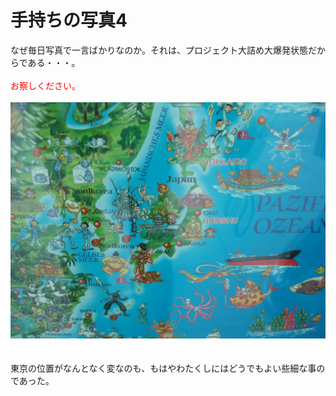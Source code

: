 # 手持ちの写真4
なぜ毎日写真で一言ばかりなのか。それは、プロジェクト大詰め大爆発状態だからである・・・。<br />
<br />
<span style="color: #ff0000;">お察しください。</span><br />
<br />
<a href="P7270094.jpg"><img class="aligncenter size-full wp-image-493" alt="OLYMPUS DIGITAL CAMERA" src="P7270094.jpg" width="800" /></a><br />
<br />
<br />
東京の位置がなんとなく変なのも、もはやわたくしにはどうでもよい些細な事のであった。
